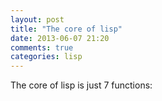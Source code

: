 ```yaml
---
layout: post
title: "The core of lisp"
date: 2013-06-07 21:20
comments: true
categories: lisp
---
```


The core of lisp is just 7 functions:

